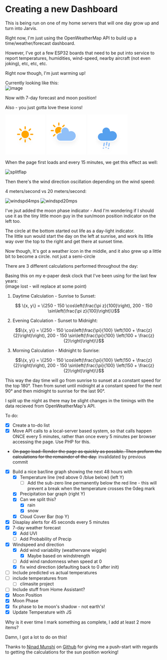 #  Creating a new Dashboard

This is being run on one of my home servers that will one day grow up and turn into Jarvis.

Right now, I'm just using the OpenWeatherMap API to build up a time/weather/forecast dashboard.

However, I've got a few ESP32 boards that need to be put into service to report temperatures, humidities, wind-speed, nearby aircraft (not even joking), etc, etc, etc.

Right now though, I'm just warming up!

Currently looking like this:  
![image](https://github.com/user-attachments/assets/b147a971-33ea-40a6-a663-8b7bb2e9aa56)

Now with 7-day forecast and moon position!

Also - you just gotta love these icons!

![Sunny](/var/www/html/img/weather/icon/01d.svg)  ![cloudy](/var/www/html/img/weather/icon/03d.svg)  ![Rainy](/var/www/html/img/weather/icon/10d.svg)  

When the page first loads and every 15 minutes, we get this effect as well:

![splitflap](https://github.com/user-attachments/assets/e3df486f-2ec7-4959-9658-42722a0d9891)

Then there's the wind direction oscillation depending on the wind speed:

4 meters/second vs 20 meters/second:


![windspd4mps](https://github.com/user-attachments/assets/0b13565e-60b3-4e3a-80a9-ac00cf931104)   ![windspd20mps](https://github.com/user-attachments/assets/5982d94f-6763-4a42-aca0-390f4f71c402)

I've jsut added the moon phase indicator - And I'm wondering if I should use it as the tiny little moon guy in the sun/moon position indicator on the left too.

The circle at the bottom started out life as a day-light indicator.   
   The little sun would start the day on the left at sunrise, and work its little way over the top to the right and get there at sunset time.

Now though, It's got a weather icon in the middle, and it also grew up a little bit to become a circle. not just a semi-circle

There are 3 different calculations performed throughout the day:

Basing this on my e-paper desk clock that I've been using for the last few years:  
(image lost - will replace at some point)


1. Daytime Calculation - Sunrise to Sunset:
```math
   \{x, y\} = \{250 - 150 \cos\left(\frac{\pi z}{100}\right), 200 - 150 \sin\left(\frac{\pi z}{100}\right)\}
```

2. Evening Calculation - Sunset to Midnight:
```math
\{x, y\} = \{250 - 150 \cos\left(\frac{\pi}{100} \left(100 + \frac{z}{2}\right)\right), 200 - 150 \sin\left(\frac{\pi}{100} \left(100 + \frac{z}{2}\right)\right)\}
```

3. Morning Calculation - Midnight to Sunrise:
```math
\{x, y\} = \{250 - 150 \cos\left(\frac{\pi}{100} \left(150 + \frac{z}{2}\right)\right), 200 - 150 \sin\left(\frac{\pi}{100} \left(150 + \frac{z}{2}\right)\right)\}
```

This way the day time will go from sunrise to sunset at a constant speed for the top 180°. Then from sunet until midnight at a constant speed for the next 90° and then midnight to sunrise for the last 90°.

I split up the night as there may be slight changes in the timings with the data recieved from OpenWeatherMap's API.

To do:

- [x] Create a to-do list
- [x] Move API calls to a local-server based system, so that calls happen ONCE every 5 minutes, rather than once every 5 minutes per browser accessing the page. Use PHP for this.
- ~~On page load: Render the page as quickly as possible. Then preform the calculations for the remainder of the day.~~ invalidated by previous commit
- [x] Build a nice bar/line graph showing the next 48 hours with
  - [x] Temperature line (red above 0 /blue below) (left Y)
     - [ ] Add the sub-zero line permanently below the red line - this will prevent a break when the temperature crosses the 0deg mark
  - [x] Precipitation bar graph (right Y)
  - [x] Can we split this?
    - [x] rain
    - [x] snow
  - [x] Cloud Cover Bar (top Y)
- [x] Disaplay alerts for 45 seconds every 5 minutes
- [x] 7-day weather forecast
   - [x] Add UVI
   - [ ] Add Probability of Precip
- [x] Windspeed and direction
   - [x] Add wind variability (weathervane wiggle)
      - [x] Maybe based on windstrength
   - [ ] Add wind randomness when speed at 0
   - [x] fix wind direction (defaulting back to 0 after init)
- [ ] Include predicted vs actual temperatures
- [ ] include temperatures from
   - [ ] climasite project
- [ ] Include stuff from Home Assistant?
- [x] Moon Position
- [x] Moon Phase
- [x] fix phase to be moon's shadow - not earth's!
- [X] Update Temperature with JS

Why is it ever time I mark something as complete, I add at least 2 more items?

Damn, I got a lot to do on this!

Thanks to [Ninad Munshi](https://math.stackexchange.com/users/698724/ninad-munshi) on [Github](https://math.stackexchange.com/questions/4934077/calculating-percentage-coordinates-on-an-arc) for giving me a push-start with regards to getting the calculations for the sun position working!
